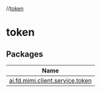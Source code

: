 //[token](index.md)

# token

## Packages

| Name |
|---|
| [ai.fd.mimi.client.service.token](token/ai.fd.mimi.client.service.token/index.md) |
